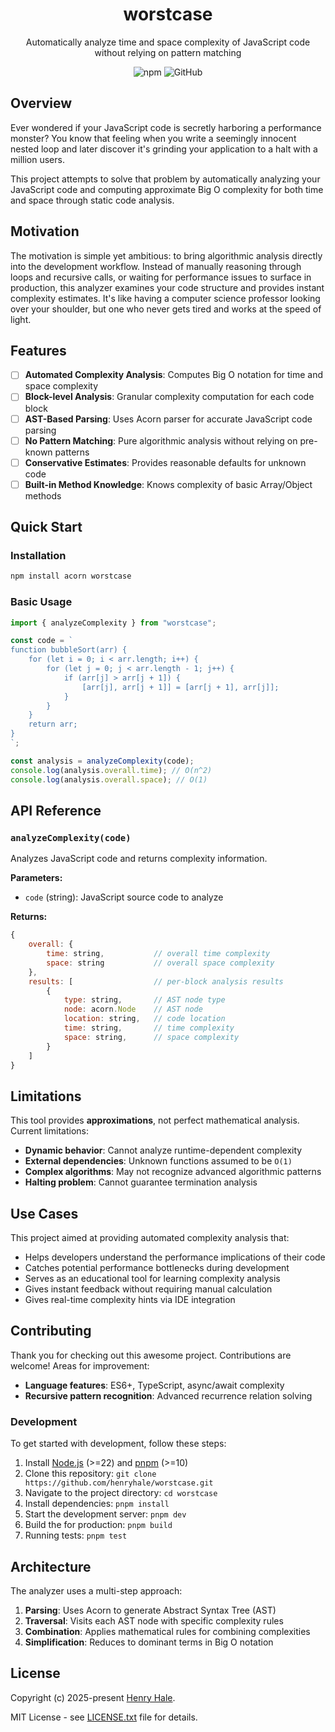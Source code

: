 <div align=center>

# worstcase

Automatically analyze time and space complexity of JavaScript code without relying on pattern matching

<img alt="npm" src="https://img.shields.io/npm/v/worstcase">
<img alt="GitHub" src="https://img.shields.io/github/license/henryhale/worstcase">

</div>

## Overview

Ever wondered if your JavaScript code is secretly harboring a performance monster? You know that feeling when you write a seemingly innocent nested loop and later discover it's grinding your application to a halt with a million users.

This project attempts to solve that problem by automatically analyzing your JavaScript code and computing approximate Big O complexity for both time and space through static code analysis.

## Motivation

The motivation is simple yet ambitious: to bring algorithmic analysis directly into the development workflow. Instead of manually reasoning through loops and recursive calls, or waiting for performance issues to surface in production, this analyzer examines your code structure and provides instant complexity estimates. It's like having a computer science professor looking over your shoulder, but one who never gets tired and works at the speed of light.

## Features

<!-- core features -->

- [ ] **Automated Complexity Analysis**: Computes Big O notation for time and space complexity
- [ ] **Block-level Analysis**: Granular complexity computation for each code block
- [ ] **AST-Based Parsing**: Uses Acorn parser for accurate JavaScript code parsing
- [ ] **No Pattern Matching**: Pure algorithmic analysis without relying on pre-known patterns
  <!-- smart heuristics -->
- [ ] **Conservative Estimates**: Provides reasonable defaults for unknown code
- [ ] **Built-in Method Knowledge**: Knows complexity of basic Array/Object methods

## Quick Start

### Installation

```bash
npm install acorn worstcase
```

### Basic Usage

```js
import { analyzeComplexity } from "worstcase";

const code = `
function bubbleSort(arr) {
    for (let i = 0; i < arr.length; i++) {
        for (let j = 0; j < arr.length - 1; j++) {
            if (arr[j] > arr[j + 1]) {
                [arr[j], arr[j + 1]] = [arr[j + 1], arr[j]];
            }
        }
    }
    return arr;
}
`;

const analysis = analyzeComplexity(code);
console.log(analysis.overall.time); // O(n^2)
console.log(analysis.overall.space); // O(1)
```

## API Reference

### `analyzeComplexity(code)`

Analyzes JavaScript code and returns complexity information.

**Parameters:**

- `code` (string): JavaScript source code to analyze

**Returns:**

```js
{
    overall: {
        time: string,           // overall time complexity
        space: string           // overall space complexity
    },
    results: [                  // per-block analysis results
        {
            type: string,       // AST node type
            node: acorn.Node    // AST node
            location: string,   // code location
            time: string,       // time complexity
            space: string,      // space complexity
        }
    ]
}
```

## Limitations

This tool provides **approximations**, not perfect mathematical analysis. Current limitations:

- **Dynamic behavior**: Cannot analyze runtime-dependent complexity
- **External dependencies**: Unknown functions assumed to be `O(1)`
- **Complex algorithms**: May not recognize advanced algorithmic patterns
- **Halting problem**: Cannot guarantee termination analysis

## Use Cases

This project aimed at providing automated complexity analysis that:

- Helps developers understand the performance implications of their code
- Catches potential performance bottlenecks during development
- Serves as an educational tool for learning complexity analysis
- Gives instant feedback without requiring manual calculation
- Gives real-time complexity hints via IDE integration

## Contributing

Thank you for checking out this awesome project.
Contributions are welcome! Areas for improvement:

- **Language features**: ES6+, TypeScript, async/await complexity
- **Recursive pattern recognition**: Advanced recurrence relation solving

### Development

To get started with development, follow these steps:

1. Install [Node.js](https://nodejs.org) (>=22) and [pnpm](https://pnpm.io/) (>=10)
2. Clone this repository: `git clone https://github.com/henryhale/worstcase.git`
3. Navigate to the project directory: `cd worstcase`
4. Install dependencies: `pnpm install`
5. Start the development server: `pnpm dev`
6. Build the for production: `pnpm build`
7. Running tests: `pnpm test`

## Architecture

The analyzer uses a multi-step approach:

1. **Parsing**: Uses Acorn to generate Abstract Syntax Tree (AST)
2. **Traversal**: Visits each AST node with specific complexity rules
3. **Combination**: Applies mathematical rules for combining complexities
4. **Simplification**: Reduces to dominant terms in Big O notation

## License

Copyright (c) 2025-present [Henry Hale](https://github.com/henryhale/).

MIT License - see [LICENSE.txt](https://github.com/henryhale/worstcase/blob/master/LICENSE.txt) file for details.
